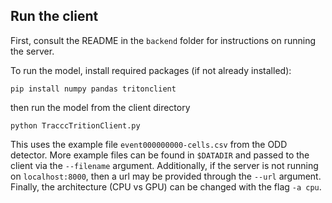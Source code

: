 ## Run the client

First, consult the README in the `backend` folder for instructions on running the server. 

To run the model, install required packages (if not already installed):

```
pip install numpy pandas tritonclient
```

then run the model from the client directory

```
python TracccTritionClient.py
```

This uses the example file `event000000000-cells.csv` from the ODD detector. More example files can be found in `$DATADIR` and passed to the client via the `--filename` argument. Additionally, if the server is not running on `localhost:8000`, then a url may be provided through the `--url` argument. Finally, the architecture (CPU vs GPU) can be changed with the flag `-a cpu`. 